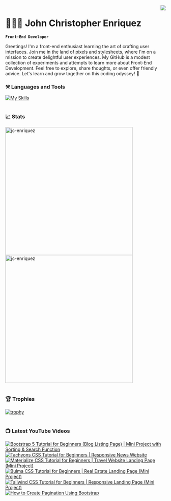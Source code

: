 <img align="right" src="https://visitor-badge.laobi.icu/badge?page_id=jc-enriquez.jc-enriquez" />

# 👨🏻‍💻 John Christopher Enriquez

**`Front-End Developer`**

 Greetings! I'm a front-end enthusiast learning the art of crafting user interfaces. Join me in the land of pixels and stylesheets, where I'm on a mission to create delightful user experiences. My GitHub is a modest collection of experiments and attempts to learn more about Front-End Development. Feel free to explore, share thoughts, or even offer friendly advice. Let's learn and grow together on this coding odyssey! 🌱

### ⚒️ Languages and Tools

[![My Skills](https://skillicons.dev/icons?i=html,css,js,sass,jquery,bootstrap,tailwind,react,vue,nodejs,mongodb,php,git,github,figma,ps&perline=8)](https://skillicons.dev)

#

### 📈 Stats
<img width="400px" src="https://github-readme-stats.vercel.app/api?username=jc-enriquez&show_icons=true&locale=en&theme=gruvbox" alt="jc-enriquez" />
<img width="400px" src="https://github-readme-streak-stats.herokuapp.com/?user=jc-enriquez&theme=gruvbox" alt="jc-enriquez" />

#

### 🏆 Trophies
[![trophy](https://github-profile-trophy.vercel.app/?username=jc-enriquez&theme=gruvbox&margin-w=10&rank=A,B,C)](https://github.com/ryo-ma/github-profile-trophy)

#

### 📺 Latest YouTube Videos

<!-- BEGIN YOUTUBE-CARDS -->
[![Bootstrap 5 Tutorial for Beginners (Blog Listing Page) | Mini Project with Sorting & Search Function](https://ytcards.demolab.com/?id=kb03TFDGFYs&title=Bootstrap+5+Tutorial+for+Beginners+%28Blog+Listing+Page%29+%7C+Mini+Project+with+Sorting+%26+Search+Function&lang=en&timestamp=1690095598&background_color=%230d1117&title_color=%23ffffff&stats_color=%23dedede&max_title_lines=1&width=250&border_radius=5 "Bootstrap 5 Tutorial for Beginners (Blog Listing Page) | Mini Project with Sorting & Search Function")](https://www.youtube.com/watch?v=kb03TFDGFYs)
[![Tachyons CSS Tutorial for Beginners | Responsive News Website](https://ytcards.demolab.com/?id=E3sShIm6CAc&title=Tachyons+CSS+Tutorial+for+Beginners+%7C+Responsive+News+Website&lang=en&timestamp=1689034716&background_color=%230d1117&title_color=%23ffffff&stats_color=%23dedede&max_title_lines=1&width=250&border_radius=5 "Tachyons CSS Tutorial for Beginners | Responsive News Website")](https://www.youtube.com/watch?v=E3sShIm6CAc)
[![Materialize CSS Tutorial for Beginners | Travel Website Landing Page (Mini Project)](https://ytcards.demolab.com/?id=8JXk_ua7IRc&title=Materialize+CSS+Tutorial+for+Beginners+%7C+Travel+Website+Landing+Page+%28Mini+Project%29&lang=en&timestamp=1687600299&background_color=%230d1117&title_color=%23ffffff&stats_color=%23dedede&max_title_lines=1&width=250&border_radius=5 "Materialize CSS Tutorial for Beginners | Travel Website Landing Page (Mini Project)")](https://www.youtube.com/watch?v=8JXk_ua7IRc)
[![Bulma CSS Tutorial for Beginners | Real Estate Landing Page (Mini Project)](https://ytcards.demolab.com/?id=S1vfjNXnelc&title=Bulma+CSS+Tutorial+for+Beginners+%7C+Real+Estate+Landing+Page+%28Mini+Project%29&lang=en&timestamp=1685852584&background_color=%230d1117&title_color=%23ffffff&stats_color=%23dedede&max_title_lines=1&width=250&border_radius=5 "Bulma CSS Tutorial for Beginners | Real Estate Landing Page (Mini Project)")](https://www.youtube.com/watch?v=S1vfjNXnelc)
[![Tailwind CSS Tutorial for Beginners | Responsive Landing Page (Mini Project)](https://ytcards.demolab.com/?id=b0SXeZAFZTA&title=Tailwind+CSS+Tutorial+for+Beginners+%7C+Responsive+Landing+Page+%28Mini+Project%29&lang=en&timestamp=1684805650&background_color=%230d1117&title_color=%23ffffff&stats_color=%23dedede&max_title_lines=1&width=250&border_radius=5 "Tailwind CSS Tutorial for Beginners | Responsive Landing Page (Mini Project)")](https://www.youtube.com/watch?v=b0SXeZAFZTA)
[![How to Create Pagination Using Bootstrap](https://ytcards.demolab.com/?id=fZSz2VxFkTU&title=How+to+Create+Pagination+Using+Bootstrap&lang=en&timestamp=1616310014&background_color=%230d1117&title_color=%23ffffff&stats_color=%23dedede&max_title_lines=1&width=250&border_radius=5 "How to Create Pagination Using Bootstrap")](https://www.youtube.com/watch?v=fZSz2VxFkTU)
<!-- END YOUTUBE-CARDS -->

#




